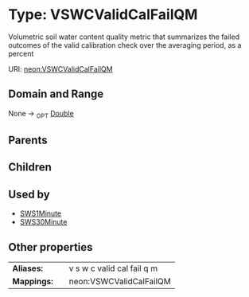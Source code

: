 
# Type: VSWCValidCalFailQM


Volumetric soil water content quality metric that summarizes the failed outcomes of the valid calibration check over the averaging period, as a percent

URI: [neon:VSWCValidCalFailQM](https://data.neonscience.org/VSWCValidCalFailQM)


## Domain and Range

None ->  <sub>OPT</sub> [Double](types/Double.md)

## Parents


## Children


## Used by

 * [SWS1Minute](SWS1Minute.md)
 * [SWS30Minute](SWS30Minute.md)

## Other properties

|  |  |  |
| --- | --- | --- |
| **Aliases:** | | v s w c valid cal fail q m |
| **Mappings:** | | neon:VSWCValidCalFailQM |

